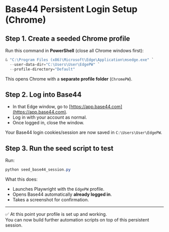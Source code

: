 # Base44 Persistent Login Setup (Chrome)

## Step 1. Create a seeded Chrome profile
Run this command in **PowerShell** (close all Chrome windows first):

```powershell
& "C:\Program Files (x86)\Microsoft\Edge\Application\msedge.exe" `
  --user-data-dir="C:\Users\User\EdgePW" `
  --profile-directory="Default"
```

This opens Chrome with a **separate profile folder** (`ChromePW`).

## Step 2. Log into Base44
- In that Edge window, go to [https://app.base44.com](https://app.base44.com).
- Log in with your account as normal.
- Once logged in, close the window.

Your Base44 login cookies/session are now saved in `C:\Users\User\EdgePW`.

## Step 3. Run the seed script to test
Run:

```powershell
python seed_base44_session.py
```

What this does:
- Launches Playwright with the `EdgePW` profile.
- Opens Base44 automatically **already logged in**.
- Takes a screenshot for confirmation.

---

✅ At this point your profile is set up and working.  
You can now build further automation scripts on top of this persistent session.
